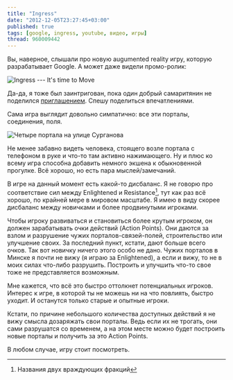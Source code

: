```yaml
---
title: "Ingress"
date: "2012-12-05T23:27:45+03:00"
published: true
tags: [google, ingress, youtube, видео, игры]
thread: 960009442
---
```


Вы, наверное, слышали про новую augumented reality игру, которую разрабатывает Google. А может даже видели промо-ролик:

![Ingress --- It's time to Move](http://www.youtube.com/watch?v=92rYjlxqypM)

Да-да, я тоже был заинтригован, пока один добрый самаритянин не поделился
[приглашением](https://plus.google.com/u/0/114479779604216150740/posts/AE5onKaZNKL).
Спешу поделиться впечатлениями.

Сама игра выглядит довольно симпатично: все эти порталы, соединения, поля.

![Четыре портала на улице Сурганова](/images/screenshots/ingress-surganova.jpg "Четыре портала на улице Сурганова")

Не менее забавно видеть человека, стоящего возле портала с телефоном в руке и что-то там активно нажимающего.
Ну и плюс ко всему игра способна добавить немного экшена к обыкновенной прогулке. Всё хорошо, но есть пара
мыслей/замечаний.

В игре на данный момент есть какой-то дисбаланс. Я не говорю про соответствие сил между Enlightened и Resistance[^1],
тут как раз всё хорошо, по крайней мере в мировом масштабе. Я имею в виду скорее дисбаланс между новичками и более
продвинутыми игроками.

Чтобы игроку развиваться и становиться более крутым игроком, он должен зарабатывать очки действий (Action Points).
Они даются за взлом и разрушение чужих порталов-связей-полей, строительство или улучшение своих. За последний пункт,
кстати, дают больше всего очков. Так вот новичку ничего этого особо не дано. Чужих порталов в Минске я почти не вижу
(я играю за Enlightened), а если и вижу, то не в моих силах что-либо разрушить. Построить и улучшить что-то свое
тоже не представляется возможным.

Мне кажется, что всё это быстро оттолкнет потенциальных игроков. Интерес к игре, в которой ты не можешь ни на что
повлиять, быстро уходит. И останутся только старые и опытные игроки.

Кстати, по причине небольшого количества доступных действий я не вижу смысла дозаряжать свои порталы. Ведь если их
не трогать, они сами разрушатся со временем, а на этом месте можно будет построить новые порталы и получить за это
Action Points.

В любом случае, игру стоит посмотреть.

[^1]: Названия двух враждующих фракций
